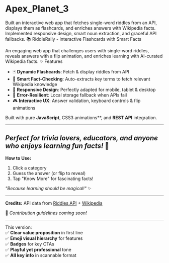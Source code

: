 # Apex_Planet_3
Built an interactive web app that fetches single-word riddles from an API, displays them as flashcards, and enriches answers with Wikipedia facts. Implemented responsive design, smart noun extraction, and graceful API fallbacks.
📚 RiddleRally - Interactive Flashcards with Smart Facts  

An engaging web app that challenges users with single-word riddles, reveals answers with a flip animation, and enriches learning with AI-curated Wikipedia facts.
 ✨ Features  
- 🃏 **Dynamic Flashcards**: Fetch & display riddles from API  
- 🧠 **Smart Fact-Checking**: Auto-extracts key terms to fetch relevant Wikipedia knowledge  
- 📱 **Responsive Design**: Perfectly adapted for mobile, tablet & desktop  
- 🔄 **Error-Resilient**: Local storage fallback when APIs fail  
- 🎮 **Interactive UX**: Answer validation, keyboard controls & flip animations  

Built with pure **JavaScript**, CSS3 animations**, and **REST API** integration.  

---

*Perfect for trivia lovers, educators, and anyone who enjoys learning fun facts!* 🚀  
---

**How to Use:**  
1. Click a category  
2. Guess the answer (or flip to reveal)  
3. Tap "Know More" for fascinating facts!  

*"Because learning should be magical!"* ✨  

---  

**Credits:** API data from [Riddles API](https://riddles-api.vercel.app/) + [Wikipedia](https://www.wikipedia.org/)  

🔧 *Contribution guidelines coming soon!*  

---

This version:  
✅ **Clear value proposition** in first line  
✅ **Emoji visual hierarchy** for features  
✅ **Badges** for key CTAs  
✅ **Playful yet professional** tone  
✅ **All key info** in scannable format  
